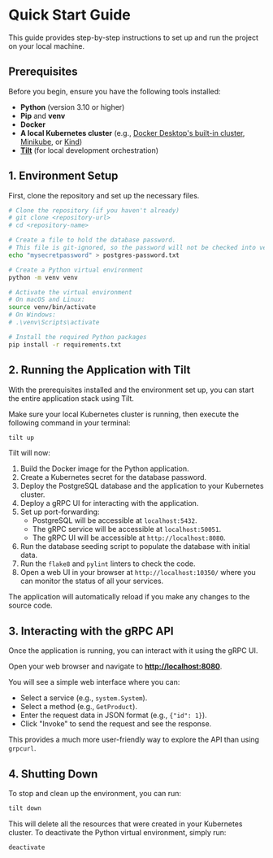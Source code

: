 # Quick Start Guide

This guide provides step-by-step instructions to set up and run the project on your local machine.

## Prerequisites

Before you begin, ensure you have the following tools installed:

-   **Python** (version 3.10 or higher)
-   **Pip** and **venv**
-   **Docker**
-   **A local Kubernetes cluster** (e.g., [Docker Desktop's built-in cluster](https://docs.docker.com/desktop/kubernetes/), [Minikube](https://minikube.sigs.k8s.io/docs/start/), or [Kind](https://kind.sigs.k8s.io/docs/user/quick-start/))
-   **[Tilt](https://docs.tilt.dev/install.html)** (for local development orchestration)

## 1. Environment Setup

First, clone the repository and set up the necessary files.

```bash
# Clone the repository (if you haven't already)
# git clone <repository-url>
# cd <repository-name>

# Create a file to hold the database password.
# This file is git-ignored, so the password will not be checked into version control.
echo "mysecretpassword" > postgres-password.txt

# Create a Python virtual environment
python -m venv venv

# Activate the virtual environment
# On macOS and Linux:
source venv/bin/activate
# On Windows:
# .\venv\Scripts\activate

# Install the required Python packages
pip install -r requirements.txt
```

## 2. Running the Application with Tilt

With the prerequisites installed and the environment set up, you can start the entire application stack using Tilt.

Make sure your local Kubernetes cluster is running, then execute the following command in your terminal:

```bash
tilt up
```

Tilt will now:
1.  Build the Docker image for the Python application.
2.  Create a Kubernetes secret for the database password.
3.  Deploy the PostgreSQL database and the application to your Kubernetes cluster.
4.  Deploy a gRPC UI for interacting with the application.
5.  Set up port-forwarding:
    -   PostgreSQL will be accessible at `localhost:5432`.
    -   The gRPC service will be accessible at `localhost:50051`.
    -   The gRPC UI will be accessible at `http://localhost:8080`.
6.  Run the database seeding script to populate the database with initial data.
7.  Run the `flake8` and `pylint` linters to check the code.
8.  Open a web UI in your browser at `http://localhost:10350/` where you can monitor the status of all your services.

The application will automatically reload if you make any changes to the source code.

## 3. Interacting with the gRPC API

Once the application is running, you can interact with it using the gRPC UI.

Open your web browser and navigate to [**http://localhost:8080**](http://localhost:8080).

You will see a simple web interface where you can:
-   Select a service (e.g., `system.System`).
-   Select a method (e.g., `GetProduct`).
-   Enter the request data in JSON format (e.g., `{"id": 1}`).
-   Click "Invoke" to send the request and see the response.

This provides a much more user-friendly way to explore the API than using `grpcurl`.

## 4. Shutting Down

To stop and clean up the environment, you can run:

```bash
tilt down
```

This will delete all the resources that were created in your Kubernetes cluster. To deactivate the Python virtual environment, simply run:

```bash
deactivate
```